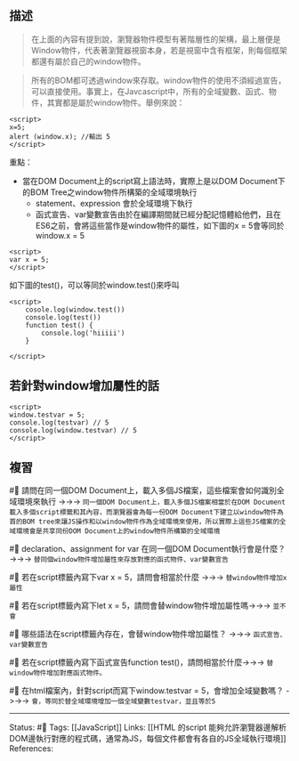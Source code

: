 

## 描述

> 在上面的內容有提到說，瀏覽器物件模型有著階層性的架構，最上層便是Window物件，代表著瀏覽器視窗本身，若是視窗中含有框架，則每個框架都還有屬於自己的window物件。

> 所有的BOM都可透過window來存取。window物件的使用不須經過宣告，可以直接使用。事實上，在Javcascript中，所有的全域變數、函式、物件，其實都是屬於window物件。舉例來說：

```
<script>
x=5;
alert (window.x); //輸出 5
</script>
```

重點：
- 當在DOM Document上的script寫上語法時，實際上是以DOM Document下的BOM Tree之window物件所構築的全域環境執行
	- statement、expression 會於全域環境下執行
	- 函式宣告、var變數宣告由於在編譯期間就已經分配記憶體給他們，且在ES6之前，會將這些當作是window物件的屬性，如下圖的x = 5會等同於window.x = 5 
```
<script>
var x = 5;
</script>
```
  如下圖的test()，可以等同於window.test()來呼叫
```
<script>
	cosole.log(window.test())
	console.log(test())
	function test() {
		console.log('hiiiii')
	}
	
</script>
```

## 若針對window增加屬性的話

```
<script>
window.testvar = 5;
console.log(testvar) // 5
console.log(window.testvar) // 5
</script>
```


## 複習
#🧠 請問在同一個DOM Document上，載入多個JS檔案，這些檔案會如何識別全域環境來執行 ->->-> `同一個DOM Document上，載入多個JS檔案相當於在DOM Document載入多個script標籤和其內容，而瀏覽器會為每一份DOM Document下建立以window物件為首的BOM tree來讓JS操作和以window物件作為全域環境來使用，所以實際上這些JS檔案的全域環境會是共享同份DOM Document上的window物件所構築的全域環境`
<!--SR:!2022-07-27,3,250-->

#🧠 declaration、assignment for var 在同一個DOM Document執行會是什麼？ ->->-> `替同個window物件增加屬性來存放對應的函式物件、var變數宣告`
<!--SR:!2022-08-05,9,250-->

#🧠 若在script標籤內寫下var x = 5，請問會相當於什麼 ->->-> `替window物件增加x屬性`
<!--SR:!2022-07-27,3,250-->

#🧠 若在script標籤內寫下let x = 5，請問會替window物件增加屬性嗎->->-> `並不會`
<!--SR:!2022-07-27,3,250-->

#🧠 哪些語法在script標籤內存在，會替window物件增加屬性？ ->->-> `函式宣告、var變數宣告`
<!--SR:!2022-08-06,10,250-->

#🧠  若在script標籤內寫下函式宣告function test()，請問相當於什麼->->-> `替window物件增加對應函式物件。`
<!--SR:!2022-08-06,10,250-->

#🧠 在html檔案內，針對script而寫下window.testvar = 5，會增加全域變數嗎？ ->->-> `會，等同於替全域環境增加一個全域變數testvar，並且等於5`
<!--SR:!2022-07-29,3,250-->

---
Status: #🌱 
Tags: 
[[JavaScript]]
Links:
[[HTML 的script 能夠允許瀏覽器邊解析DOM邊執行對應的程式碼，通常為JS，每個文件都會有各自的JS全域執行環境]]
References: